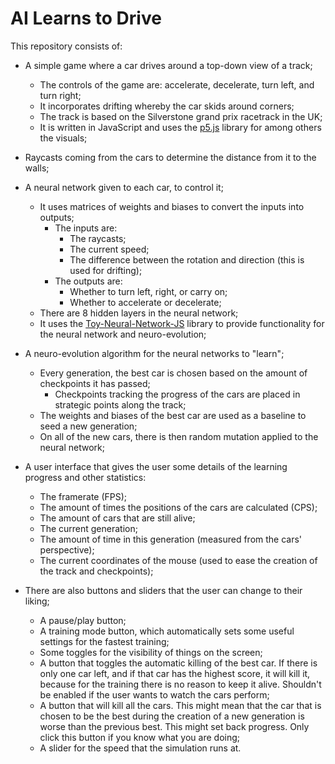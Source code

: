 # AI Learns to Drive

This repository consists of:

- A simple game where a car drives around a top-down view of a track;  
	- The controls of the game are: accelerate, decelerate, turn left, and turn right;  
	- It incorporates drifting whereby the car skids around corners;  
	- The track is based on the Silverstone grand prix racetrack in the UK;  
	- It is written in JavaScript and uses the [p5.js](https://p5js.org/) library for among others the visuals;

- Raycasts coming from the cars to determine the distance from it to the walls;

- A neural network given to each car, to control it;  
	- It uses matrices of weights and biases to convert the inputs into outputs;  
		- The inputs are:  
			- The raycasts;  
			- The current speed;  
			- The difference between the rotation and direction (this is used for drifting);  
		- The outputs are:  
			- Whether to turn left, right, or carry on;  
			- Whether to accelerate or decelerate;  
	- There are 8 hidden layers in the neural network;  
	- It uses the [Toy-Neural-Network-JS](https://github.com/CodingTrain/Toy-Neural-Network-JS/) library to provide functionality for the neural network and neuro-evolution;

- A neuro-evolution algorithm for the neural networks to "learn";  
	- Every generation, the best car is chosen based on the amount of checkpoints it has passed;  
		- Checkpoints tracking the progress of the cars are placed in strategic points along the track;  
	- The weights and biases of the best car are used as a baseline to seed a new generation;  
	- On all of the new cars, there is then random mutation applied to the neural network;

- A user interface that gives the user some details of the learning progress and other statistics:  
	- The framerate (FPS);  
	- The amount of times the positions of the cars are calculated (CPS);  
	- The amount of cars that are still alive;  
	- The current generation;  
	- The amount of time in this generation (measured from the cars' perspective);  
	- The current coordinates of the mouse (used to ease the creation of the track and checkpoints);

- There are also buttons and sliders that the user can change to their liking;  
	- A pause/play button;  
	- A training mode button, which automatically sets some useful settings for the fastest training;  
	- Some toggles for the visibility of things on the screen;  
	- A button that toggles the automatic killing of the best car.  If there is only one car left, and if that car has the highest score, it will kill it, because for the training there is no reason to keep it alive.  Shouldn't be enabled if the user wants to watch the cars perform;  
	- A button that will kill all the cars.  This might mean that the car that is chosen to be the best during the creation of a new generation is worse than the previous best.  This might set back progress.  Only click this button if you know what you are doing;  
	- A slider for the speed that the simulation runs at.
